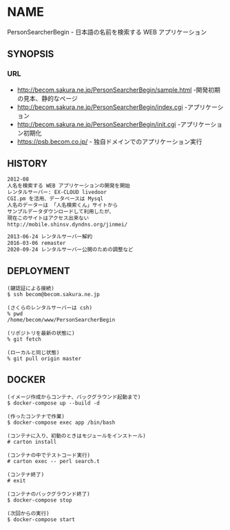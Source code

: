 # NAME

PersonSearcherBegin - 日本語の名前を検索する WEB アプリケーション

## SYNOPSIS

### URL

- <http://becom.sakura.ne.jp/PersonSearcherBegin/sample.html> -開発初期の見本、静的なページ
- <http://becom.sakura.ne.jp/PersonSearcherBegin/index.cgi> -アプリケーション
- <http://becom.sakura.ne.jp/PersonSearcherBegin/init.cgi> -アプリケーション初期化
- <https://psb.becom.co.jp/> - 独自ドメインでのアプリケーション実行

## HISTORY

```md
2012-08
人名を検索する WEB アプリケーションの開発を開始
レンタルサーバー: EX-CLOUD livedoor
CGI.pm を活用、データベースは Mysql
人名のデーターは 「人名検索くん」サイトから
サンプルデータダウンロードして利用したが、
現在このサイトはアクセス出来ない
http://mobile.shinsv.dyndns.org/jinmei/

2013-06-24 レンタルサーバー解約
2016-03-06 remaster
2020-09-24 レンタルサーバー公開のための調整など
```

## DEPLOYMENT

```console
(鍵認証による接続)
$ ssh becom@becom.sakura.ne.jp

(さくらのレンタルサーバーは csh)
% pwd
/home/becom/www/PersonSearcherBegin

(リポジトリを最新の状態に)
% git fetch

(ローカルと同じ状態)
% git pull origin master
```

## DOCKER

```console
(イメージ作成からコンテナ、バックグラウンド起動まで)
$ docker-compose up --build -d

(作ったコンテナで作業)
$ docker-compose exec app /bin/bash

(コンテナに入り、初動のときはモジュールをインストール)
# carton install

(コンテナの中でテストコード実行)
# carton exec -- perl search.t

(コンテナ終了)
# exit

(コンテナのバックグラウンド終了)
$ docker-compose stop

(次回からの実行)
$ docker-compose start
```
